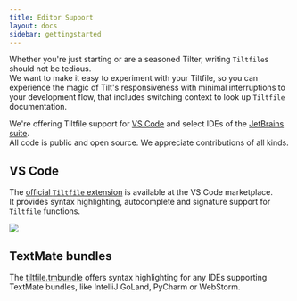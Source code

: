```yaml
---
title: Editor Support
layout: docs
sidebar: gettingstarted
---
```


Whether you're just starting or are a seasoned Tilter, writing `Tiltfile`s should not be tedious.  
We want to make it easy to experiment with your Tiltfile, so you can experience the magic of Tilt's responsiveness with minimal interruptions to your development flow, that includes switching context to look up `Tiltfile` documentation.

We're offering Tiltfile support for [VS Code](https://code.visualstudio.com/) and select IDEs of the [JetBrains suite](https://www.jetbrains.com/products/#type=ide).  
All code is public and open source. We appreciate contributions of all kinds.

## VS Code
The [official `Tiltfile` extension](https://marketplace.visualstudio.com/items?itemName=tilt-dev.Tiltfile) is available at the VS Code marketplace.  
It provides syntax highlighting, autocomplete and signature support for `Tiltfile` functions.

![](assets/img/vscode-extension.gif)

## TextMate bundles
The [tiltfile.tmbundle](https://github.com/tilt-dev/tiltfile.tmbundle) offers syntax highlighting for any IDEs supporting TextMate bundles, like IntelliJ GoLand, PyCharm or WebStorm.
